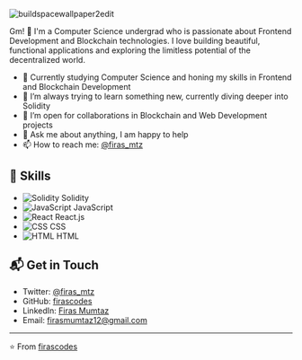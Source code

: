 
![buildspacewallpaper2edit](https://github.com/firascodes/firascodes/assets/72166289/c6b752ef-07bb-44ea-b9b0-e65563476613)


Gm! 🚀 
I'm a Computer Science undergrad who is passionate about Frontend Development and Blockchain technologies. I love building beautiful, functional applications and exploring the limitless potential of the decentralized world.

- 🔭 Currently studying Computer Science and honing my skills in Frontend and Blockchain Development
- 🌱 I’m always trying to learn something new, currently diving deeper into Solidity
- 👯 I’m open for collaborations in Blockchain and Web Development projects
- 💬 Ask me about anything, I am happy to help
- 📫 How to reach me: [@firas_mtz](https://twitter.com/firas_mtz)

## 🚀 Skills

- ![Solidity](https://img.shields.io/badge/-Solidity-black?style=flat&logo=solidity) Solidity
- ![JavaScript](https://img.shields.io/badge/-JavaScript-black?style=flat&logo=javascript) JavaScript
- ![React](https://img.shields.io/badge/-React-black?style=flat&logo=react) React.js
- ![CSS](https://img.shields.io/badge/-CSS-1572B6?style=flat&logo=css3&logoColor=white) CSS
- ![HTML](https://img.shields.io/badge/-HTML-E34F26?style=flat&logo=html5&logoColor=white) HTML

## 📬 Get in Touch

- Twitter: [@firas_mtz](https://twitter.com/firas_mtz)
- GitHub: [firascodes](https://github.com/firascodes)
- LinkedIn: [Firas Mumtaz](https://www.linkedin.com/in/firas-mumtaz/)
- Email: firasmumtaz12@gmail.com

---

⭐️ From [firascodes](https://github.com/firascodes)


<!--
**firascodes/firascodes** is a ✨ _special_ ✨ repository because its `README.md` (this file) appears on your GitHub profile.

Here are some ideas to get you started:

- 🔭 I’m currently working on ...
- 🌱 I’m currently learning ...
- 👯 I’m looking to collaborate on ...
- 🤔 I’m looking for help with ...
- 💬 Ask me about ...
- 📫 How to reach me: ...
- 😄 Pronouns: ...
- ⚡ Fun fact: ...
-->
